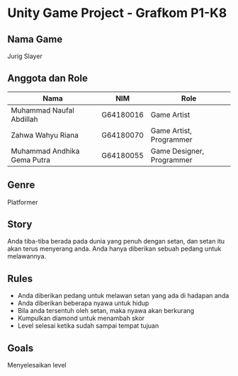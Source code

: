 # Unity Game Project - Grafkom P1-K8

## Nama Game
Jurig Slayer

## Anggota dan Role
<table>
  <thead>
    <tr>
      <th>Nama</th>
      <th>NIM</th>
      <th>Role</th>
    </tr>
  </thead>
  <tbody>
    <tr>
      <td>Muhammad Naufal Abdillah</td>
      <td>G64180016</td>
      <td>Game Artist</td>
    </tr>
    <tr>
      <td>Zahwa Wahyu Riana</td>
      <td>G64180070</td>
      <td>Game Artist, Programmer</td>
    </tr>
    <tr>
      <td>Muhammad Andhika Gema Putra</td>
      <td>G64180055</td>
      <td>Game Designer, Programmer</td>
    </tr>
  </tbody>
  </table>
  
## Genre
Platformer
  
## Story
Anda tiba-tiba berada pada dunia yang penuh dengan setan, dan setan itu akan terus menyerang anda. Anda hanya diberikan sebuah pedang untuk melawannya.
  
  ## Rules
  - Anda diberikan pedang untuk melawan setan yang ada di hadapan anda
  - Anda diberikan beberapa nyawa untuk hidup
  - Bila anda tersentuh oleh setan, maka nyawa akan berkurang
  - Kumpulkan diamond untuk menambah skor
  - Level selesai ketika sudah sampai tempat tujuan
  
  ## Goals
  Menyelesaikan level
